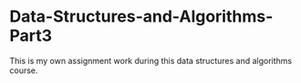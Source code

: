 # Data-Structures-and-Algorithms-Part3
This is my own assignment work during this data structures and algorithms course.

